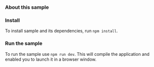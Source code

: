  ### About this sample

### Install

To install sample and its dependencies, run `npm install`.

### Run the sample

To run the sample use `npm run dev`. This will compile the application and enabled you to launch it in a browser window.

